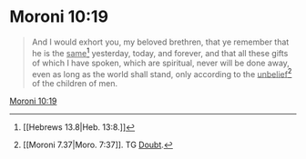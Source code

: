 # Moroni 10:19

> And I would exhort you, my beloved brethren, that ye remember that he is the <u>same</u>[^a] yesterday, today, and forever, and that all these gifts of which I have spoken, which are spiritual, never will be done away, even as long as the world shall stand, only according to the <u>unbelief</u>[^b] of the children of men.

[Moroni 10:19](https://www.churchofjesuschrist.org/study/scriptures/bofm/moro/10?lang=eng&id=p19#p19)


[^a]: [[Hebrews 13.8|Heb. 13:8.]]
[^b]: [[Moroni 7.37|Moro. 7:37]]. TG [Doubt](https://www.churchofjesuschrist.org/study/scriptures/tg/doubt?lang=eng).
